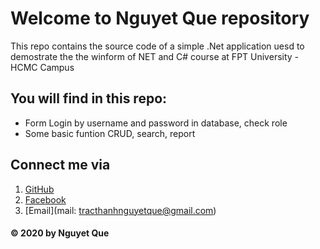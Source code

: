 # Welcome to Nguyet Que repository

This repo contains the source code of a simple .Net application uesd to demostrate the the winform of NET and C# course at FPT University - HCMC Campus 

## You will find in this repo:
* Form Login by username and password in database, check role
* Some basic funtion CRUD, search, report

## Connect me via
1. [GitHub](http://github.com/NguyetQue1105)
2. [Facebook](https://www.facebook.com/nguyet.que.587)
3. [Email](mail: tracthanhnguyetque@gmail.com)

#### © 2020 by Nguyet Que
